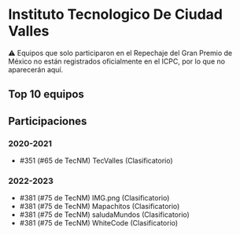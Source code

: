 # Instituto Tecnologico De Ciudad Valles

:warning: Equipos que solo participaron en el Repechaje del Gran Premio de México no están registrados oficialmente en el ICPC, por lo que no aparecerán aquí.

## Top 10 equipos


## Participaciones

### 2020-2021

- #351 (#65 de TecNM) TecValles (Clasificatorio)

### 2022-2023

- #381 (#75 de TecNM) IMG.png (Clasificatorio)
- #381 (#75 de TecNM) Mapachitos (Clasificatorio)
- #381 (#75 de TecNM) saludaMundos (Clasificatorio)
- #381 (#75 de TecNM) WhiteCode (Clasificatorio)



